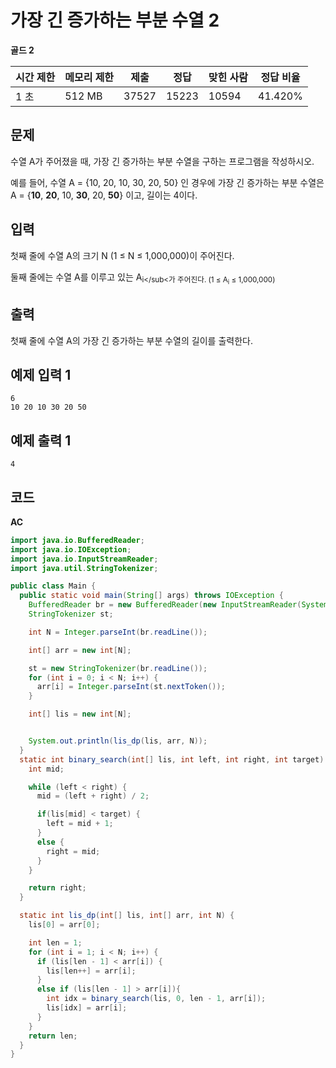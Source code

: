 # 가장 긴 증가하는 부분 수열 2

**골드 2**

|시간 제한	|메모리 제한	|제출	|정답| 	맞힌 사람        | 	정답 비율  |
|---|---|---|---|---------------|---------|
|1 초	|512 MB|	37527|	15223	| 10594	| 41.420% |

## 문제 

수열 A가 주어졌을 때, 가장 긴 증가하는 부분 수열을 구하는 프로그램을 작성하시오.

예를 들어, 수열 A = {10, 20, 10, 30, 20, 50} 인 경우에 가장 긴 증가하는 부분 수열은 A = {**10**, **20**, 10, **30**, 20, **50**} 이고, 길이는 4이다.

## 입력 

첫째 줄에 수열 A의 크기 N (1 ≤ N ≤ 1,000,000)이 주어진다.

둘째 줄에는 수열 A를 이루고 있는 A<sub>i</sub<가 주어진다. (1 ≤ A<sub>i</sub> ≤ 1,000,000)

## 출력 

첫째 줄에 수열 A의 가장 긴 증가하는 부분 수열의 길이를 출력한다.

## 예제 입력 1

```
6
10 20 10 30 20 50
```

## 예제 출력 1

```
4
```

## 코드

**AC**

```java
import java.io.BufferedReader;
import java.io.IOException;
import java.io.InputStreamReader;
import java.util.StringTokenizer;

public class Main {
  public static void main(String[] args) throws IOException {
    BufferedReader br = new BufferedReader(new InputStreamReader(System.in));
    StringTokenizer st;

    int N = Integer.parseInt(br.readLine());

    int[] arr = new int[N];

    st = new StringTokenizer(br.readLine());
    for (int i = 0; i < N; i++) {
      arr[i] = Integer.parseInt(st.nextToken());
    }

    int[] lis = new int[N];


    System.out.println(lis_dp(lis, arr, N));
  }
  static int binary_search(int[] lis, int left, int right, int target) {
    int mid;

    while (left < right) {
      mid = (left + right) / 2;

      if(lis[mid] < target) {
        left = mid + 1;
      }
      else {
        right = mid;
      }
    }

    return right;
  }

  static int lis_dp(int[] lis, int[] arr, int N) {
    lis[0] = arr[0];

    int len = 1;
    for (int i = 1; i < N; i++) {
      if (lis[len - 1] < arr[i]) {
        lis[len++] = arr[i];
      }
      else if (lis[len - 1] > arr[i]){
        int idx = binary_search(lis, 0, len - 1, arr[i]);
        lis[idx] = arr[i];
      }
    }
    return len;
  }
}
```
